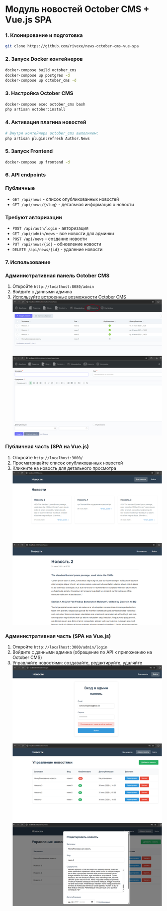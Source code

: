 # Модуль новостей October CMS + Vue.js SPA

### 1. Клонирование и подготовка

```bash
git clone https://github.com/rivexe/news-october-cms-vue-spa
```

### 2. Запуск Docker контейнеров

```bash
docker-compose build october_cms
docker-compose up postgres -d
docker-compose up october_cms -d
```

### 3. Настройка October CMS

```bash
docker-compose exec october_cms bash
php artisan october:install
```

### 4. Активация плагина новостей

```bash
# Внутри контейнера october_cms выполняем:
php artisan plugin:refresh Author.News
```

### 5. Запуск Frontend

```bash
docker-compose up frontend -d
```

### 6. API endpoints

### Публичные
- `GET /api/news` - список опубликованных новостей
- `GET /api/news/{slug}` - детальная информация о новости

### Требуют авторизации
- `POST /api/auth/login` - авторизация
- `GET /api/admin/news` - все новости для админки
- `POST /api/news` - создание новости
- `PUT /api/news/{id}` - обновление новости
- `DELETE /api/news/{id}` - удаление новости

### 7. Использование

### Административная панель October CMS
1. Откройте `http://localhost:8080/admin`
2. Войдите с данными админа
3. Используйте встроенные возможности October CMS
![Список новостей в админке October CMS](screenshots/sc1.png)
![Страница создания новости в админке October CMS](screenshots/sc2.png)

### Публичная часть (SPA на Vue.js)
1. Откройте `http://localhost:3000/`
2. Просматривайте список опубликованных новостей
3. Кликните на новость для детального просмотра
![Главная страница SPA на Vue.js](screenshots/sc3.png)
![Открытая новость в SPA на Vue.js](screenshots/sc4.png)


### Административная часть (SPA на Vue.js)
1. Откройте `http://localhost:3000/admin/login`
2. Войдите с данными админа (обращение по API к приложению на October CMS)
3. Управляйте новостями: создавайте, редактируйте, удаляйте
![Вид страницы для входа в админку SPA на Vue.js](screenshots/sc5.png)
![Страница со списком новостей в админке SPA на Vue.js](screenshots/sc6.png)
![Всплывающее окно редактирования нововсти в админке SPA на Vue.js](screenshots/sc7.png)